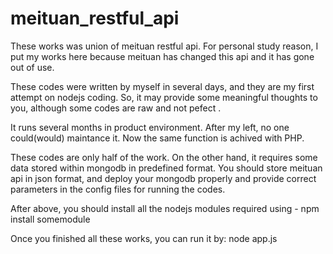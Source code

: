 meituan_restful_api
===================

These works was union of meituan restful api. 
For personal study reason, I put my works here because meituan has changed this api and it has gone out of use. 

These codes were written by myself in several days, and they are my first attempt on nodejs coding. So, it may 
provide some meaningful thoughts to you, although some codes are raw and not pefect . 

It runs several months in product environment. After my left, no one could(would) maintance it.
Now the same function is achived with PHP.

These codes are only half of the work. On the other hand, it requires some data stored within mongodb in predefined
format. You should store meituan api in json format, and deploy your mongodb properly and provide correct parameters
in the config files for running the codes.

After above, you should install all the nodejs modules required using - npm install somemodule

Once you finished all these works, you can run it by: node app.js
